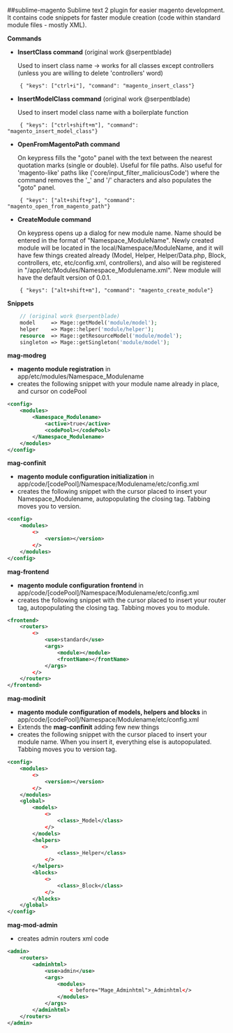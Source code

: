 ##sublime-magento
Sublime text 2 plugin for easier magento development. It contains code snippets for faster module creation (code within standard module files - mostly XML).

**Commands**

* **InsertClass command** (original work @serpentblade)

    Used to insert class name -> works for all classes except controllers (unless you are willing to delete 'controllers' word)
```
    { "keys": ["ctrl+i"], "command": "magento_insert_class"}
```

* **InsertModelClass command** (original work @serpentblade)

    Used to insert model class name with a boilerplate function
```
    { "keys": ["ctrl+shift+m"], "command": "magento_insert_model_class"}
```

* **OpenFromMagentoPath command**

    On keypress fills the "goto" panel with the text between the nearest quotation marks (single or double). Useful for file paths. Also useful for 'magento-like' paths like ('core/input_filter_maliciousCode') where the command removes the '_' and '/' characters and also populates the "goto" panel.
```
    { "keys": ["alt+shift+p"], "command": "magento_open_from_magento_path"}
```

* **CreateModule command**

    On keypress opens up a dialog for new module name. Name should be entered in the format of "Namespace_ModuleName". Newly created module will be located in the local/Namespace/ModuleName, and it will have few things created already (Model, Helper, Helper/Data.php, Block, controllers, etc, etc/config.xml, controllers), and also will be registered in "/app/etc/Modules/Namespace_Modulename.xml".
    New module will have the default version of 0.0.1.
```
    { "keys": ["alt+shift+m"], "command": "magento_create_module"}
```

**Snippets**
```php
    // (original work @serpentblade)
    model     => Mage::getModel('module/model');
    helper    => Mage::helper('module/helper');
    resource  => Mage::getResourceModel('module/model');
    singleton => Mage::getSingleton('module/model');

```

**mag-modreg**
 * **magento module registration** in app/etc/modules/Namespace_Modulename
 * creates the following snippet with your module name already in place, and cursor on codePool
```xml
<config>
    <modules>
        <Namespace_Modulename>
            <active>true</active>
            <codePool></codePool>
        </Namespace_Modulename>
    </modules>
</config>
```

**mag-confinit**
 * **magento module configuration initialization** in app/code/[codePool]/Namespace/Modulename/etc/config.xml
 * creates the following snippet with the cursor placed to insert your Namespace_Modulename, autopopulating the closing tag. Tabbing moves you to version.
```xml
<config>
    <modules>
        <>
            <version></version>
        </>
    </modules>
</config>
```

**mag-frontend**
 * **magento module configuration frontend** in app/code/[codePool]/Namespace/Modulename/etc/config.xml
 * creates the following snippet with the cursor placed to insert your router tag, autopopulating the closing tag. Tabbing moves you to module.
```xml
<frontend>
    <routers>
        <>
            <use>standard</use>
            <args>
                <module></module>
                <frontName></frontName>
            </args>
        </>
    </routers>
</frontend>
```

**mag-modinit**
 * **magento module configuration of models, helpers and blocks** in app/code/[codePool]/Namespace/Modulename/etc/config.xml
 * Extends the **mag-confinit** adding few new things
 * creates the following snippet with the cursor placed to insert your module name. When you insert it, everything else is autopopulated. Tabbing moves you to version tag.
```xml
<config>
    <modules>
        <>
            <version></version>
        </>
    </modules>
    <global>
        <models>
            <>
                <class>_Model</class>
            </>
        </models>
        <helpers>
           <>
                <class>_Helper</class>
            </>
        </helpers>
        <blocks>
            <>
                <class>_Block</class>
            </>
        </blocks>
    </global>
</config>
```
**mag-mod-admin**
* creates admin routers xml code
```xml
<admin>
    <routers>
        <adminhtml>
            <use>admin</use>
            <args>
                <modules>
                    < before="Mage_Adminhtml">_Adminhtml</>
                </modules>
            </args>
        </adminhtml>
    </routers>
</admin>
```
